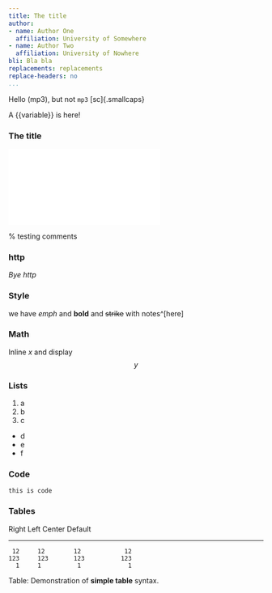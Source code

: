 ```yaml
---
title: The title
author:
- name: Author One
  affiliation: University of Somewhere
- name: Author Two
  affiliation: University of Nowhere
bli: Bla bla
replacements: replacements
replace-headers: no
...
```

Hello (mp3), but not `mp3` [sc]{.smallcaps}

A {{variable}} is here!

### The title

![bla](img/x.pdf)

% testing comments

### http

_Bye http_

### Style

we have _emph_ and **bold** and ~~strike~~ with notes^[here]

### Math

Inline $x$ and display $$y$$

### Lists

1. a
2. b
3. c

- d
- e
- f

### Code

```
this is code
```

### Tables

  Right     Left     Center     Default
-------     ------ ----------   -------
     12     12        12            12
    123     123       123          123
      1     1          1             1

Table:  Demonstration of __simple table__ syntax.
